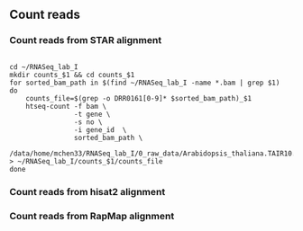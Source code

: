 ## Count reads

### Count reads from STAR alignment

```{php}

cd ~/RNASeq_lab_I
mkdir counts_$1 && cd counts_$1
for sorted_bam_path in $(find ~/RNASeq_lab_I -name *.bam | grep $1)
do
    counts_file=$(grep -o DRR0161[0-9]* $sorted_bam_path)_$1
    htseq-count -f bam \
                -t gene \
                -s no \
                -i gene_id  \
                sorted_bam_path \
                /data/home/mchen33/RNASeq_lab_I/0_raw_data/Arabidopsis_thaliana.TAIR10.28.gtf > ~/RNASeq_lab_I/counts_$1/counts_file
done
```

### Count reads from hisat2 alignment

### Count reads from RapMap alignment
